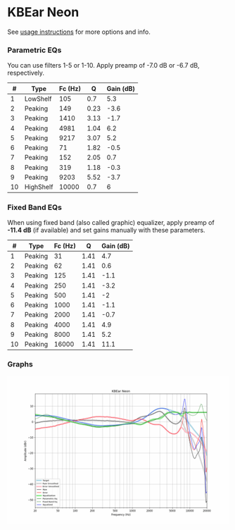 # KBEar Neon
See [usage instructions](https://github.com/jaakkopasanen/AutoEq#usage) for more options and info.

### Parametric EQs
You can use filters 1-5 or 1-10. Apply preamp of -7.0 dB or -6.7 dB, respectively.

|   # | Type      |   Fc (Hz) |    Q |   Gain (dB) |
|-----|-----------|-----------|------|-------------|
|   1 | LowShelf  |       105 | 0.7  |         5.3 |
|   2 | Peaking   |       149 | 0.23 |        -3.6 |
|   3 | Peaking   |      1410 | 3.13 |        -1.7 |
|   4 | Peaking   |      4981 | 1.04 |         6.2 |
|   5 | Peaking   |      9217 | 3.07 |         5.2 |
|   6 | Peaking   |        71 | 1.82 |        -0.5 |
|   7 | Peaking   |       152 | 2.05 |         0.7 |
|   8 | Peaking   |       319 | 1.18 |        -0.3 |
|   9 | Peaking   |      9203 | 5.52 |        -3.7 |
|  10 | HighShelf |     10000 | 0.7  |         6   |

### Fixed Band EQs
When using fixed band (also called graphic) equalizer, apply preamp of **-11.4 dB** (if available) and set gains manually with these parameters.

|   # | Type    |   Fc (Hz) |    Q |   Gain (dB) |
|-----|---------|-----------|------|-------------|
|   1 | Peaking |        31 | 1.41 |         4.7 |
|   2 | Peaking |        62 | 1.41 |         0.6 |
|   3 | Peaking |       125 | 1.41 |        -1.1 |
|   4 | Peaking |       250 | 1.41 |        -3.2 |
|   5 | Peaking |       500 | 1.41 |        -2   |
|   6 | Peaking |      1000 | 1.41 |        -1.1 |
|   7 | Peaking |      2000 | 1.41 |        -0.7 |
|   8 | Peaking |      4000 | 1.41 |         4.9 |
|   9 | Peaking |      8000 | 1.41 |         5.2 |
|  10 | Peaking |     16000 | 1.41 |        11.1 |

### Graphs
![](./KBEar%20Neon.png)
